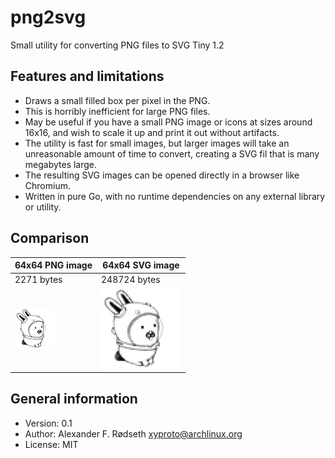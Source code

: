# png2svg

Small utility for converting PNG files to SVG Tiny 1.2

## Features and limitations

* Draws a small filled box per pixel in the PNG.
* This is horribly inefficient for large PNG files.
* May be useful if you have a small PNG image or icons at sizes around 16x16, and wish to scale it up and print it out without artifacts.
* The utility is fast for small images, but larger images will take an unreasonable amount of time to convert, creating a SVG fil that is many megabytes large.
* The resulting SVG images can be opened directly in a browser like Chromium.
* Written in pure Go, with no runtime dependencies on any external library or utility.

## Comparison

| 64x64 PNG image  | 64x64 SVG image  |
| ---------------- | ---------------- |
| 2271 bytes       | 248724 bytes     |
| ![png](img/acme.png) | ![png](img/acme.svg) |

## General information

* Version: 0.1
* Author: Alexander F. Rødseth <xyproto@archlinux.org>
* License: MIT
